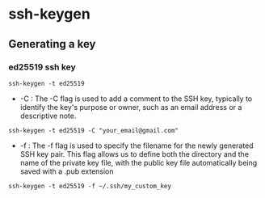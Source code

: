 # ssh-keygen


## Generating a key

### ed25519 ssh key

```shell
ssh-keygen -t ed25519
```
- -C : The -C flag is used to add a comment to the SSH key, typically to identify the key's purpose or owner, such as an email address or a descriptive note.
```
ssh-keygen -t ed25519 -C "your_email@gmail.com"
```
- -f : The -f flag is used to specify the filename for the newly generated SSH key pair. This flag allows us to define both the directory and the name of the private key file, with the public key file automatically being saved with a .pub extension
```
ssh-keygen -t ed25519 -f ~/.ssh/my_custom_key
```
